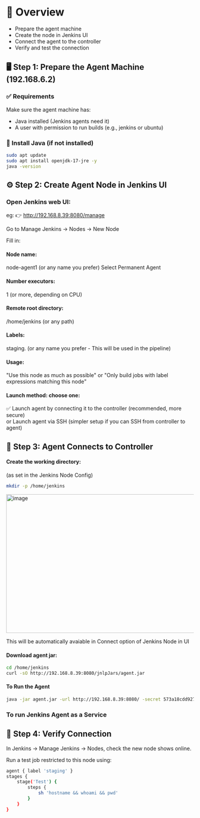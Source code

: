 # 🧭 Overview

* Prepare the agent machine
* Create the node in Jenkins UI
* Connect the agent to the controller
* Verify and test the connection

## 🖥️ Step 1: Prepare the Agent Machine (192.168.6.2)
### ✅ Requirements

Make sure the agent machine has:

* Java installed (Jenkins agents need it)
* A user with permission to run builds (e.g., jenkins or ubuntu)

### 🧩 Install Java (if not installed)
```sh
sudo apt update
sudo apt install openjdk-17-jre -y
java -version
```

## ⚙️ Step 2: Create Agent Node in Jenkins UI

### Open Jenkins web UI:
eg: 👉 http://192.168.8.39:8080/manage

Go to Manage Jenkins → Nodes → New Node

Fill in:
#### Node name:
node-agent1 (or any name you prefer)
Select Permanent Agent

#### Number executors:
1 (or more, depending on CPU)

#### Remote root directory:
/home/jenkins (or any path)

#### Labels:
staging. (or any name you prefer - This will be used in the pipeline)

#### Usage:
"Use this node as much as possible" or "Only build jobs with label expressions matching this node"

#### Launch method: choose one:

✅ Launch agent by connecting it to the controller (recommended, more secure)  
or Launch agent via SSH (simpler setup if you can SSH from controller to agent)

## 🚀 Step 3: Agent Connects to Controller

#### Create the working directory:
(as set in the Jenkins Node Config)
```sh
mkdir -p /home/jenkins
```
<img width="1867" height="372" alt="image" src="https://github.com/user-attachments/assets/97952ea2-eae8-4eb6-94c0-e156cad87d48" />

This will be automatically avaiable in Connect option of Jenkins Node in UI
#### Download agent jar:
```sh
cd /home/jenkins
curl -sO http://192.168.8.39:8080/jnlpJars/agent.jar
```

#### To Run the Agent
```sh
java -jar agent.jar -url http://192.168.8.39:8080/ -secret 573a18cdd927d81dbadddc8470957405e48f5d7a1306dacdde6d1fa31a37afd1 -name test -webSocket -workDir "/home/jenkins"
```
### To run Jenkins Agent as a Service



## 🧪 Step 4: Verify Connection

In Jenkins → Manage Jenkins → Nodes, check the new node shows online.

Run a test job restricted to this node using:
```sh
agent { label 'staging' }
stages {
    stage('Test') {
        steps {
            sh 'hostname && whoami && pwd'
        }
    }
}
```
